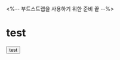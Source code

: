 <!doctype html>
<html lang="ko">
<head>
	<meta charset="UTF-8" />
	<title>테스트입니다.</title>
	<!-- xp -->
<meta name="viewport" content="width=device-width, initial-scale=1">
<link href="https://cdn.jsdelivr.net/npm/bootstrap@5.1.3/dist/css/bootstrap.min.css" rel="stylesheet">
<script src="https://cdn.jsdelivr.net/npm/bootstrap@5.1.3/dist/js/bootstrap.bundle.min.js"></script>
<script src="https://cdn.jsdelivr.net/npm/@popperjs/core@2.10.2/dist/umd/popper.min.js"></script>
<script src="https://cdn.jsdelivr.net/npm/bootstrap@5.1.3/dist/js/bootstrap.min.js"></script>
<script src="https://ajax.googleapis.com/ajax/libs/jquery/3.6.0/jquery.min.js"></script>
<%-- 부트스트랩을 사용하기 위한 준비 끝 --%>
</head>
<body>
 <h1>test</h1>
	<button btn class="btn btn-success d-grid gap-2 col-6 mx-auto btn btn-dark btn-sm">test</button>
</body>
</html>